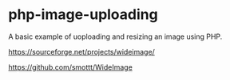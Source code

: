 # php-image-uploading

A basic example of uoploading and resizing an image using PHP.

https://sourceforge.net/projects/wideimage/

https://github.com/smottt/WideImage
